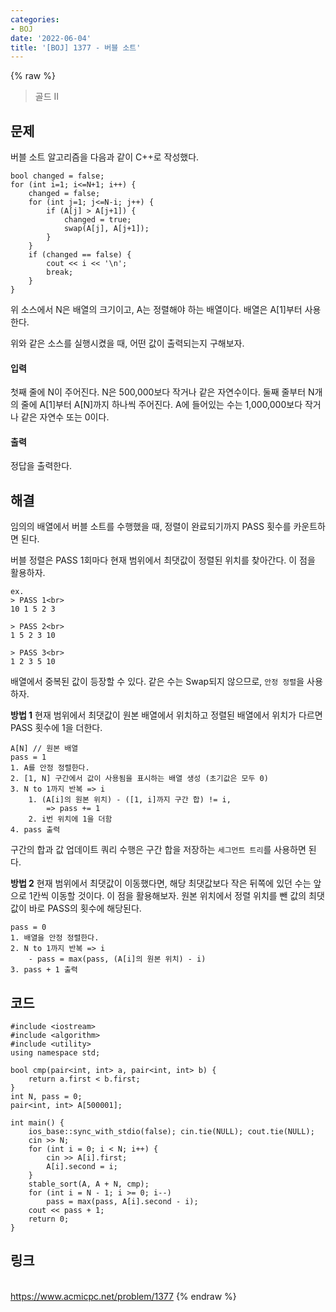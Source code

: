 ```yaml
---
categories:
- BOJ
date: '2022-06-04'
title: '[BOJ] 1377 - 버블 소트'
---
```


{% raw %}
> 골드 II<br>

## 문제
버블 소트 알고리즘을 다음과 같이 C++로 작성했다.
```
bool changed = false;
for (int i=1; i<=N+1; i++) {
    changed = false;
    for (int j=1; j<=N-i; j++) {
        if (A[j] > A[j+1]) {
            changed = true;
            swap(A[j], A[j+1]);
        }
    }
    if (changed == false) {
        cout << i << '\n';
        break;
    }
}
```
위 소스에서 N은 배열의 크기이고, A는 정렬해야 하는 배열이다. 배열은 A[1]부터 사용한다.

위와 같은 소스를 실행시켰을 때, 어떤 값이 출력되는지 구해보자.

#### 입력
첫째 줄에 N이 주어진다. N은 500,000보다 작거나 같은 자연수이다. 둘째 줄부터 N개의 줄에 A[1]부터 A[N]까지 하나씩 주어진다. A에 들어있는 수는 1,000,000보다 작거나 같은 자연수 또는 0이다.

#### 출력
정답을 출력한다.

## 해결
임의의 배열에서 버블 소트를 수행했을 때, 정렬이 완료되기까지 PASS 횟수를 카운트하면 된다.

버블 정렬은 PASS 1회마다 현재 범위에서 최댓값이 정렬된 위치를 찾아간다. 이 점을 활용하자.
```
ex.
> PASS 1<br>
10 1 5 2 3

> PASS 2<br>
1 5 2 3 10

> PASS 3<br>
1 2 3 5 10
```

배열에서 중복된 값이 등장할 수 있다. 같은 수는 Swap되지 않으므로, `안정 정렬`을 사용하자.

**방법 1**
현재 범위에서 최댓값이 원본 배열에서 위치하고 정렬된 배열에서 위치가 다르면 PASS 횟수에 1을 더한다.
```
A[N] // 원본 배열
pass = 1
1. A를 안정 정렬한다.
2. [1, N] 구간에서 값이 사용됨을 표시하는 배열 생성 (초기값은 모두 0)
3. N to 1까지 반복 => i
	1. (A[i]의 원본 위치) - ([1, i]까지 구간 합) != i,
		=> pass += 1
	2. i번 위치에 1을 더함
4. pass 출력
```
구간의 합과 값 업데이트 쿼리 수행은 구간 합을 저장하는 `세그먼트 트리`를 사용하면 된다.

**방법 2**
현재 범위에서 최댓값이 이동했다면, 해당 최댓값보다 작은 뒤쪽에 있던 수는 앞으로 1칸씩 이동할 것이다. 이 점을 활용해보자. 원본 위치에서 정렬 위치를 뺀 값의 최댓값이 바로 PASS의 횟수에 해당된다.
```
pass = 0
1. 배열을 안정 정렬한다.
2. N to 1까지 반복 => i
	- pass = max(pass, (A[i]의 원본 위치) - i)
3. pass + 1 출력
``` 

## 코드
```
#include <iostream>
#include <algorithm>
#include <utility>
using namespace std;

bool cmp(pair<int, int> a, pair<int, int> b) {
    return a.first < b.first;
}
int N, pass = 0;
pair<int, int> A[500001];

int main() {
	ios_base::sync_with_stdio(false); cin.tie(NULL); cout.tie(NULL);
    cin >> N;
    for (int i = 0; i < N; i++) {
        cin >> A[i].first;
        A[i].second = i;
    }
    stable_sort(A, A + N, cmp);
    for (int i = N - 1; i >= 0; i--) 
        pass = max(pass, A[i].second - i);
    cout << pass + 1;
	return 0;
}
```

## 링크
<br>https://www.acmicpc.net/problem/1377
{% endraw %}